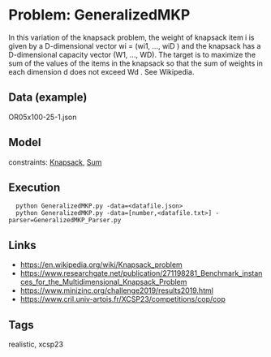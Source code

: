 # Problem: GeneralizedMKP

In this variation of the knapsack problem, the weight of knapsack item i is given by a D-dimensional vector
wi = (wi1, ..., wiD ) and the knapsack has a D-dimensional capacity vector (W1, ..., WD).
The target is to maximize the sum of the values of the items in the knapsack so that
the sum of weights in each dimension d does not exceed Wd .
See Wikipedia.

## Data (example)
  OR05x100-25-1.json

## Model
  constraints: [Knapsack](https://pycsp.org/documentation/constraints/Knapsack), [Sum](https://pycsp.org/documentation/constraints/Sum)

## Execution
```
  python GeneralizedMKP.py -data=<datafile.json>
  python GeneralizedMKP.py -data=[number,<datafile.txt>] -parser=GeneralizedMKP_Parser.py
```

## Links
  - https://en.wikipedia.org/wiki/Knapsack_problem
  - https://www.researchgate.net/publication/271198281_Benchmark_instances_for_the_Multidimensional_Knapsack_Problem
  - https://www.minizinc.org/challenge2019/results2019.html
  - https://www.cril.univ-artois.fr/XCSP23/competitions/cop/cop

## Tags
  realistic, xcsp23
